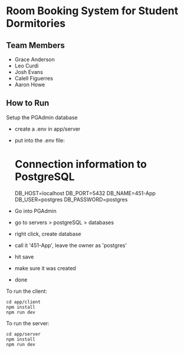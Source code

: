 # Room Booking System for Student Dormitories
## Team Members
- Grace Anderson
- Leo Curdi
- Josh Evans
- Calell Figuerres
- Aaron Howe

## How to Run
Setup the PGAdmin database
- create a .env in app/server
- put into the .env file:

    # Connection information to PostgreSQL
    DB_HOST=localhost
    DB_PORT=5432
    DB_NAME=451-App
    DB_USER=postgres
    DB_PASSWORD=postgres
- Go into PGAdmin
- go to servers > postgreSQL > databases
- right click, create database
- call it '451-App', leave the owner as 'postgres'
- hit save
- make sure it was created
- done


To run the client:

```
cd app/client
npm install
npm run dev
```

To run the server:

```
cd app/server
npm install
npm run dev
```